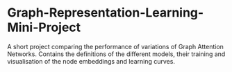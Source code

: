 # Graph-Representation-Learning-Mini-Project
A short project comparing the performance of variations of Graph Attention Networks. Contains the definitions of the different models, their training and visualisation of the node embeddings and learning curves.
